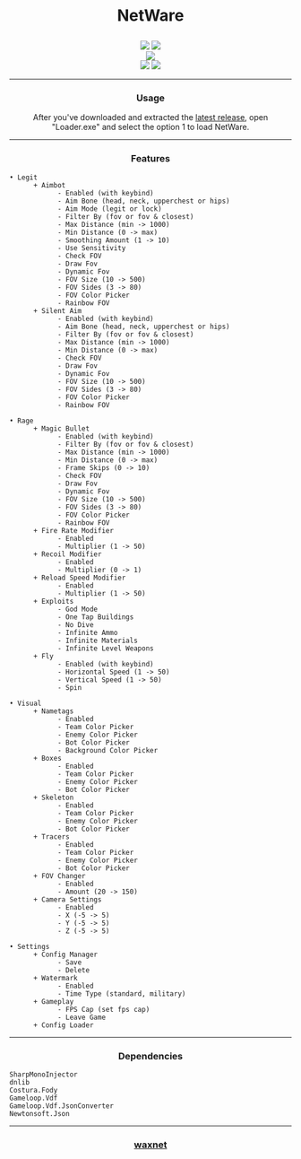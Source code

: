 # <p align="center"> NetWare </p>
<p align= "center">
  <img src="https://img.shields.io/github/last-commit/waxnet/NetWare">
  <img src="https://img.shields.io/github/license/waxnet/NetWare">
  <br>
  <img src="https://img.shields.io/github/downloads/waxnet/NetWare/total.svg">
  <br>
  <img src="https://img.shields.io/github/stars/waxnet/NetWare">
  <img src="https://img.shields.io/github/forks/waxnet/NetWare">
</p>

---

### <p align="center">Usage</p>
<p align="center">
After you've downloaded and extracted the <a href="https://github.com/waxnet/NetWare/releases/latest">latest release</a>, open 
"Loader.exe" and select the option 1 to load NetWare.
</p>

---

### <p align="center">Features</p>

```
• Legit
      + Aimbot
            - Enabled (with keybind)
            - Aim Bone (head, neck, upperchest or hips)
            - Aim Mode (legit or lock)
            - Filter By (fov or fov & closest)
            - Max Distance (min -> 1000)
            - Min Distance (0 -> max)
            - Smoothing Amount (1 -> 10)
            - Use Sensitivity
            - Check FOV
            - Draw Fov
            - Dynamic Fov
            - FOV Size (10 -> 500)
            - FOV Sides (3 -> 80)
            - FOV Color Picker
            - Rainbow FOV
      + Silent Aim
            - Enabled (with keybind)
            - Aim Bone (head, neck, upperchest or hips)
            - Filter By (fov or fov & closest)
            - Max Distance (min -> 1000)
            - Min Distance (0 -> max)
            - Check FOV
            - Draw Fov
            - Dynamic Fov
            - FOV Size (10 -> 500)
            - FOV Sides (3 -> 80)
            - FOV Color Picker
            - Rainbow FOV

• Rage
      + Magic Bullet
            - Enabled (with keybind)
            - Filter By (fov or fov & closest)
            - Max Distance (min -> 1000)
            - Min Distance (0 -> max)
            - Frame Skips (0 -> 10)
            - Check FOV
            - Draw Fov
            - Dynamic Fov
            - FOV Size (10 -> 500)
            - FOV Sides (3 -> 80)
            - FOV Color Picker
            - Rainbow FOV
      + Fire Rate Modifier
            - Enabled
            - Multiplier (1 -> 50)
      + Recoil Modifier
            - Enabled
            - Multiplier (0 -> 1)
      + Reload Speed Modifier
            - Enabled
            - Multiplier (1 -> 50)
      + Exploits
            - God Mode
            - One Tap Buildings
            - No Dive
            - Infinite Ammo
            - Infinite Materials
            - Infinite Level Weapons
      + Fly
            - Enabled (with keybind)
            - Horizontal Speed (1 -> 50)
            - Vertical Speed (1 -> 50)
            - Spin

• Visual
      + Nametags
            - Enabled
            - Team Color Picker
            - Enemy Color Picker
            - Bot Color Picker
            - Background Color Picker
      + Boxes
            - Enabled
            - Team Color Picker
            - Enemy Color Picker
            - Bot Color Picker
      + Skeleton
            - Enabled
            - Team Color Picker
            - Enemy Color Picker
            - Bot Color Picker
      + Tracers
            - Enabled
            - Team Color Picker
            - Enemy Color Picker
            - Bot Color Picker
      + FOV Changer
            - Enabled
            - Amount (20 -> 150)
      + Camera Settings
            - Enabled
            - X (-5 -> 5)
            - Y (-5 -> 5)
            - Z (-5 -> 5)

• Settings
      + Config Manager
            - Save
            - Delete
      + Watermark
            - Enabled
            - Time Type (standard, military)
      + Gameplay
            - FPS Cap (set fps cap)
            - Leave Game
      + Config Loader
```

---

### <p align="center">Dependencies</p>
```
SharpMonoInjector
dnlib
Costura.Fody
Gameloop.Vdf
Gameloop.Vdf.JsonConverter
Newtonsoft.Json
```

---

### <p align="center"><a href="https://github.com/waxnet">waxnet</a></p>
